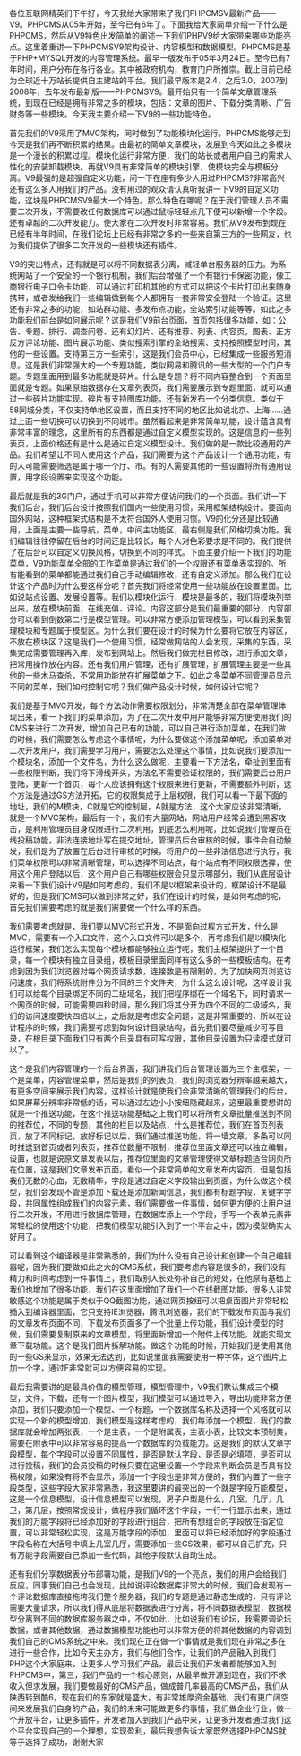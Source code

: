 各位互联网精英们下午好，今天我给大家带来了我们PHPCMSV最新产品——V9。PHPCMS从05年开始，至今已有6年了。下面我给大家简单介绍一下什么是PHPCMS，然后从V9特色出发简单的阐述一下我们PHPV9给大家带来哪些功能亮点。这里着重讲一下PHPCMSV9架构设计、内容模型和数据模型。PHPCMS是基于PHP+MYSQL开发的内容管理系统。最早一版发布于05年3月24日。至今已有7年时间，用户分布在各行各业。其中被政府机构，教育门户所推崇。截止目前已经为全球近十万站长提供自主建站的平台。我们最早版本是2.4，之后3.0，2007到2008年，去年发布最新版——PHPCMSV9。最开始只有一个简单文章管理系统，到现在已经是拥有非常之多的模块，包括：文章的图片、下载分类清晰、广告财务等一些模块。今天我主要介绍一下V9的一些功能特色。

首先我们的V9采用了MVC架构，同时做到了功能模块化运行。PHPCMS能够走到今天是我们再不断积累的结果。由最初的简单文章模块，发展到今天如此之多模块是一个漫长的积累过程。模块化运行非常方便，我们的站长或者用户自己的需求人性化的安装卸载模块。再就V9具有非常简单的模块引擎，使模块完全与模板分离。V9最强的是超强自定义功能，问一下在座有多少人用过PHPCMS?非常高兴还有这么多人用我们的产品。没有用过的观众请认真听我讲一下V9的自定义功能，这块是PHPCMSV9最大一个特色。那么特色在哪呢？在于我们管理人员不需要二次开发，不需要改任何数据库可以通过鼠标轻轻点几下便可以新增一个字段。还有卓越的二次开发能力。使大家在二次开发时非常容易。我们从V9发布到现在已经有半年时间，在我们论坛上已经有非常之多的一些来自第三方的一些网友，也为我们提供了很多二次开发的一些模块还有插件。

V9的突出特点，还有就是可以将不同数据表分离，减轻单台服务器的压力。为系统网站了一个安全的一个银行机制，我们后台增强了一个有银行卡保密功能，像工商银行电子口令卡功能，可以通过打印机其他的方式可以把这个卡片打印出来随身携带，或者发给我们一些编辑做到每个人都拥有一套非常安全登陆一个验证。这里还有非常之多的功能，如站群功能、多发布点功能，全站索引功能等等。如此之多功能我们前台是如何展示呢？这是我们V9前台页面，首页包括很多功能，如：公告、专题、排行、调查问卷、还有幻灯片、还有推荐、列表、内容页，图表、正方反方评论功能、图片展示功能、类似搜索引擎的全站搜索、支持按照模型时间，其他的一些设置。支持第三方一些索引，这是我们会员中心，已经集成一些服务短消息。这是我们非常强大的一个专题功能，类似网易和腾讯的一些大型的一个门户专题。专题里面用到最多功能就是碎片。什么是专题？将不同内容整合到一个页面里面就是专题。如果原始数据存在文章列表页，我们需要展示到专题里面，就可以通过一些碎片功能实现。碎片有支持图库功能，还有新发布一个分类信息。类似于58同城分类，不仅支持单地区设置，而且支持不同的地区比如说北京、上海……通过上面一些切换可以切换到不同城市。虽然看起来是非常简单功能，设计蕴含具有非常丰富的理念，这里所有的东西都是通过自定义模型实现的。这是信息的一些列表页，上面价格还有是什么是通过自定义模型设计。我们做的是一款比较通用的产品。我们希望让不同人使用这个产品，我们需要为这个产品设计一个通用功能，有的人可能需要筛选是属于哪一个厅、市。有的人需要其他的一些设置将所有通用设置，用字段设置来实现这个功能。

最后就是我的3G门户，通过手机可以非常方便访问我们的一个页面。我们讲一下我们后台，我们后台设计按照我们国内一些使用习惯，采用框架结构设计。要面向国外网站，这种框架式结构是不太符合国外人使用习惯。V9的化分还是比较通用，上面是主要一些导航，菜单，中间主功能区，最右侧是我们风格切换功能。我们编辑往往停留在后台的时间还是比较长，每个人对色彩要求是不同的。我们提供了在后台可以自定义切换风格，切换到不同的样式。下面主要介绍一下我们的功能菜单，V9功能菜单全部的工作菜单是通过我们的一个权限还有菜单表实现的。所有能看到的菜单都能通过我们自己手动编辑修改，还有自定义添加。那么我们在设计这个产品时为什么要这样分呢？首先我们将经常使用一些功能放在设置里面。比如说站点设置、发展设置等。我们以模块化运行，模块是最多的，我们将模块列举出来，放在模块前面，在线充值、评论。内容这部分是我们最重要的部分，内容部分可以看到倒数第二行是模型管理。可以非常方便添加管理模型，可以看到采集管理模块和专题属于模型区。为什么我们要在设计的时候为什么要将它放在内容区，不放在模块区？这是我们一个使用习惯，经常做网站的人会发现，采集的东西，采集完成需要管理再入库，发布到网站上。然后我们做完栏目修改，进行添加文章，把常用操作放在内容。还有我们用户管理，还有扩展管理，扩展管理主要是一些其他的一些木马查杀，不常用功能放在扩展菜单之下。如此之多菜单不同管理员显示不同的菜单，我们如何控制它呢？我们做产品设计时候，如何设计它呢？

我们是基于MVC开发，每个方法动作需要权限划分，非常清楚全部在菜单管理体现出来，看一下我们的菜单添加，为了在二次开发中用户能够非常方便使用我们的CMS来进行二次开发，增加自己已有的功能，可以自己进行添加菜单，在我们做的时候，我们需要怎么考虑这个事情呢，为什么要做这个添加菜单呢，添加菜单对二次开发用户，我们需要学习用户，需要怎么处理这个事情，比如说我们要添加一个模块名，添加一个文件名，为什么这么做呢，主要看一下方法名，牵扯到里面有一些权限判断，我们将下滑线开头，方法名不需要验证权限的，我们需要后台用户登陆，更新一个首页，每个人应该拥有这个权限来进行更新，不需要额外判断，这个方法是通过GS方法开拓，它的权限集成于上层权限，我们可以看一下最下面的地址，我们的M模块，C就是它的控制层，A就是方法，这个大家应该非常清晰，就是一个MVC架构，最后有一个，我们有大量网站，网站用户经常会遭到黑客攻击，是利用管理员自身权限进行二次利用，到底怎么利用呢，比如说我们管理员在线投稿功能，非法连接地址写在提交地址，管理员后台审核的时候，事件会自动触发，我们是为了放置在后台进行审核的时候，将用户的一些非法信息进行执行，我们菜单权限可以非常清晰管理，可以选择不同站点，每个站点有不同权限选择，使用这个用户登陆以后，这个用户自己有哪些权限会只显示哪部分，我们从底层设计来看一下我们设计V9是如何考虑的，我们不是以框架来设计的，框架设计不是最好的，但是我们CMS可以做到非常之好，我们在设计的时候，是如何考虑的呢，首先我们需要考虑的就是我们需要做一个什么样的东西。

我们需要考虑就是，我们要以MVC形式开发，不是面向过程方式开发，什么是MVC，需要有一个入口文件，这个入口文件可以是多个，再考虑我们是以模块化运行框架，我们怎么实现每个模块都能够独立运行呢，我们主框架提供了一个目录，每一个模块有独立目录组，模板目录里面同样有这么多的一些模板结构。在考虑到因为我们浏览器对每个网页请求数，连接数是有限制的，为了加快网页浏览访问速度，我们将系统附件分为不同的三个文件夹，为什么这么设计呢，这样设计我们可以给每个目录绑定不同的二级域名，我们把程序绑在一个域名下，同时请求一个网页的时候，可能需要四秒时间，那么我们将其分开为四个不同的二级域名，我们的访问速度要快四倍以上，之后就是考虑安全问题，这是非常重要的，所以在设计程序的时候，我们需要考虑到如何设计目录结构，首先我们要尽量减少可写目录，在根目录下面我们只有两个目录具有可写权限，其他目录设置为只读模式就可以了。

这个是我们内容管理的一个后台界面，我们讲我们后台管理设置为三个主框架，一个是菜单，内容管理菜单，然后是我们的列表页，我们的浏览器分辨率越来越大，有更多空间来展示我们内容，这样设计就是使我们会非常清晰的管理我们的后台，如果屏幕分辨率非常低的话，可以通过左边小小按纽隐藏起来，这里最重要想讲的就是一个推送功能，在这个推送功能基础之上我们可以将所有文章批量推送到不同的推荐位，不同的专题，其他的栏目以及站点，什么是推荐位，我们在首页列表页，放了不同标记，放好标记以后，我们通过推送功能，将一墙文章，多条可以同时推送到首页或者列表页，推荐位数量不限制，推荐位里面文章还可以独立编辑，设置，也就是说原文章发表以后，推荐位里面的文章管理使得文章标题适合网页所在位置，这是我们文章发布页面，看似一个非常简单的文章发布内容页，但是包括我们无数的心血，无数精华，字段是通过自定义字段输出到页面，为什么做这个模型，我们会发现不管是添加下载还是添加新闻信息，我们都有标题字段，关键字字段，共同属性组成我们的内容元素，我们需要做一件事情，如何更方便的让用户进行二次开发，不用进行数据库管理，在数据库添上一个字段，手写一个表单元素非常轻松的使用这个功能，把我们模型功能引入到了一个平台之中，因为模型确实太好用了。

可以看到这个编译器是非常熟悉的，我们为什么没有自己设计和创建一个自己编辑器呢，因为我们要做如此之大的CMS系统，我们要考虑内容是很多的，我们没有精力和时间考虑到一件事情上，我们取别人长处弥补自己的短处，在他原有基础上我们也增加了很多功能，我们在这里面增加了我们一个在线截图功能，很多人非常敏感这个功能是属于类似于QQ截图功能，通过网页按纽可以把桌面图片非常轻松插入到编译器里面，它只支持IE浏览器，腾讯浏览器，我们的下载发布页面与我们的文章发布页面不同，下载发布页面多了一个批量上传功能，我们设计模型的时候，我们需要复制原来的文章模型，将里面新增加一个附件上传功能，就能实现文章下载功能。这个是我们图片拆解功能。做这个功能的时候，开始我们是使用其他的一些GS来显示，效果无法达到，比如说里面我需要使用一种字体，这个图片上加一个字，通过F非常就可以方便容易的实现。

最后我需要讲的是最具价值的模型管理，模型管理中，V9我们默认集成三个模型，文件，下载，还有一个图片模型，我们模型可以通过导入，导出功能非常方便添加，我们只要添加一个模型、一个标题，一个数据库名称及选择一个风格就可以实现一个新的模型增加，我们模型是这样考虑的，我们每添加一个模型，我们的数据库就会增加两张表，一个是主表，一个是附属表，主表小表，比较文本预制类，需要在附表中可以非常容易的提高一个数据库的负载能力。这是我们的默认文章字段模型，每个字段可以设置不同属性，是否是默认字段，是否是必填项，是否可以进行投稿，我们的会员投稿的时候只要在这里设置一个字段来判断会员是否具有投稿权限，如果没有将不会显示，添加一个字段也是非常方便的，我们内置了一些字段类型，这些字段大家非常熟悉，我这里要讲的最突出的一个就是字段万能模型，这是一个信息模型，设计信息模型可以发现，房子户型是什么，几室，几厅，几卫，第几层，按照常规设计，做程序我们循环这个字段，一行一行显示出来，通过我们的万能字段将已经添加好的字段进行组合，把所有想组合的字段放在指定位置，可以非常轻松实现，这是万能字段的添加，里面可以将已经添加好的字段通过字段名称在大括号中填上几室几厅，需要添加一些GS效果，都可以自己扩充，只有万能字段需要自己添加一些代码，其他字段默认自动生成。

还有我们分享数据表分布部署功能，是我们V9的一个亮点，我们的用户会给我们反应，同事我们自己也会发现，比如说评论数据库非常大的时候，我们会发现有一个评论数据库直接拖垮我们整个服务器，我们的专题是通过静态生成的，只有评论需要大量请求，所以我们得从底层将数据表进行分离，将不同数据表模型，数据模型分离到不同的数据库服务器之中，不仅如此，比如说我们有论坛，我需要调论坛数据，或者其他数据，通过数据模型功能也可以非常方便的将其他数据的内容调到我们自己的CMS系统之中来。我们现在正在做一个事情就是我们现在非常之多在进行一些合作，比如今天主办方，我们与他们合作，让我们的产品融入到我们PHP这个大家庭来，让更多人学习我们产品，最后让我们开发者都能够加入到PHPCMS中，第三，我们产品的一个核心原则，从最早做开源到现在，我们不求收入但求发展，我们要做最好的CMS产品，做成普几率最高的CMS产品，我们从陕西转到酷6，现在我们的东家就是盛大，有非常雄厚资金基础，我们有更广阔空间来发展我们自身的产品，我们的未来可能做更多的事情，我们做企业行业，做一个开放平台，让更多插件，开发者加入到我们产品中来，让更多开发者通过我们这个平台实现自己的一个理想，实现盈利，最后我想告诉大家既然选择PHPCMS就等于选择了成功，谢谢大家